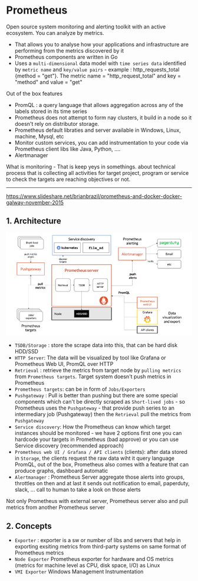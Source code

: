 # Prometheus
Open source system monitoring and alerting toolkit with an active ecosystem.
You can analyze by metrics.
- That allows you to analyse how your applications and infrastructure are performing from the metrics discovered by it
- Prometheus components are written in Go
- Uses a `multi-dimensional` data model with `time series data` identified by `metric name` and `key/value pairs` - example : http_requests_total 
  {method = "get"}. The metric name  = "http_request_total" and key = "method" and value = "get"

Out of the box features
- PromQL : a query language that allows aggregation across any of the labels stored in its time series
- Prometheus does not attempt to form nay clusters, it build in a node so it doesn't rely on distributor storage.
- Prometheus default libraties and server available in Windows, Linux, machine, Mysql, etc
- Monitor custom services, you can add instrumentation to your code via Prometheus client libs like Java, Python, ....
- Alertmanager

What is monitoring - That is keep yeys in somethings. about technical process that is collecting all activities for target project, program or 
service to check the targets are reaching objectives or not.

------------
https://www.slideshare.net/brianbrazil/prometheus-and-docker-docker-galway-november-2015

## 1. Architecture
![img.png](img.png)

- `TSDB/Storage` : store the scrape data into this, that can be hard disk HDD/SSD 
- `HTTP Server`: The data will be visualized by tool like Grafana or
  Prometheus Web UI, PromQL over HTTP
- `Retrieval` : retrieve the metrics from target node by `pulling metrics` from `Prometheus targets`. Target system doesn't push metrics in Prometheus
- `Prometheus targets`: can be in form of `Jobs/Exporters`
- `Pushgateway` : Pull is better than pushing but there are some special components which can't be directly scraped as `Short-lived jobs` - so 
  Prometheus uses the `Pushgateway` - that provide push series to an intermediary job (Pushgateway) then the `Retrieval` pull the metrics from 
  `Pushgateway`
- `Service discovery`: How the Prometheus can know which target instances should be monitored - we have 2 options first one you can hardcode your 
  targets in Prometheus (bad approve) or you can use Service discovery (recommended approach)
- `Prometheus web UI / Grafana / API clients` (clients): after data stored in `Storage`, the clients request the raw data wiht it query language 
  PromQL, out of the box, Prometheus also comes with a feature that can produce graphs, dashboard automatic
- `Alertmanager` : Prometheus Server aggregate those alerts into groups, throttles on then and at last it sends out notification to email, 
  paperduty, slack, ... call to human to take a look on those alerts


Not only Prometheus with external server, Prometheus server also and pull metrics from another Prometheus server

## 2. Concepts
- `Exporter` : exporter is a sw or number of libs and servers that help in exporting exsiting metrics from third-party systems on same format of 
  Prometheus metrics
- `Node Exporter` Prometheus exporter for hardware and OS metrics (metrics for machine level as CPU, disk space, I/O) as Linux
- `VMI Exporter` Windows Management Instrumentation


